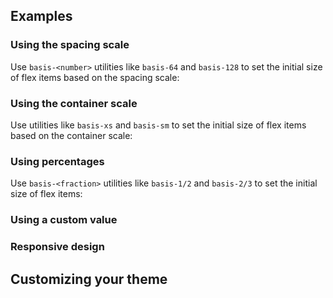 <ApiTable
  rows=
/>

## Examples

### Using the spacing scale

Use `basis-<number>` utilities like `basis-64` and `basis-128` to set the initial size of flex items based on the spacing scale:

### Using the container scale

Use utilities like `basis-xs` and `basis-sm` to set the initial size of flex items based on the container scale:

### Using percentages

Use `basis-<fraction>` utilities like `basis-1/2` and `basis-2/3` to set the initial size of flex items:

### Using a custom value

### Responsive design

## Customizing your theme

